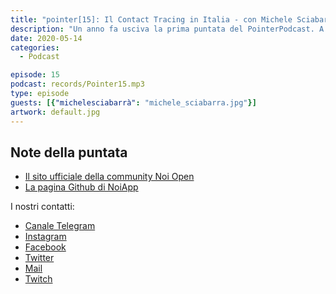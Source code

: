 ```yaml
---
title: "pointer[15]: Il Contact Tracing in Italia - con Michele Sciabarrà"
description: "Un anno fa usciva la prima puntata del PointerPodcast. A distanza di un anno molte cose sono cambiate, sia per noi sia per il resto del mondo. La pandemia che stiamo vivendo ci ha portato a parlare già nelle puntata 14 del Contact Tracing, oggi però abbiamo voluto dare una lettura differente a questo argomento. Proprio per questa ragione abbiamo deciso di intervistare Michele Sciabarrà, creatore della community NoiOpen con cui abbiamo parlato di Contact Tracing, di community, di open source e di Immuni."
date: 2020-05-14
categories:
  - Podcast

episode: 15
podcast: records/Pointer15.mp3
type: episode
guests: [{"michelesciabarrà": "michele_sciabarra.jpg"}]
artwork: default.jpg
---
```




## Note della puntata
<!-- wp:list -->
<ul><li><a href="https://www.protetti.app/helpus">Il sito ufficiale della community Noi Open</a></li><li><a href="https://github.com/noiapp/">La pagina Github di NoiApp</a></li></ul>
<!-- /wp:list -->

I nostri contatti:

- [Canale Telegram](https://t.me/PointerPodcast)
- [Instagram](https://www.instagram.com/pointerpodcast/)
- [Facebook](https://www.facebook.com/pointerPodcast/)
- [Twitter](https://twitter.com/PointerPodcast)
- [Mail](info@pointerpodcast.it)
- [Twitch](https://www.twitch.tv/pointerpodcast)


